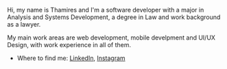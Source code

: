 Hi, my name is Thamires and I'm a software developer with a major in Analysis and Systems Development, a degree in Law and work background as a lawyer.

My main work areas are web development, mobile develpment and UI/UX Design, with work experience in all of them.

- Where to find me:
[LinkedIn](https://www.linkedin.com/in/thamires-stoppelli-6ab51a175/), [Instagram](https://www.instagram.com/thamistoppelli/)

<!---
ThamiStoppelli/ThamiStoppelli is a ✨ special ✨ repository because its `README.md` (this file) appears on your GitHub profile.
You can click the Preview link to take a look at your changes.
--->

